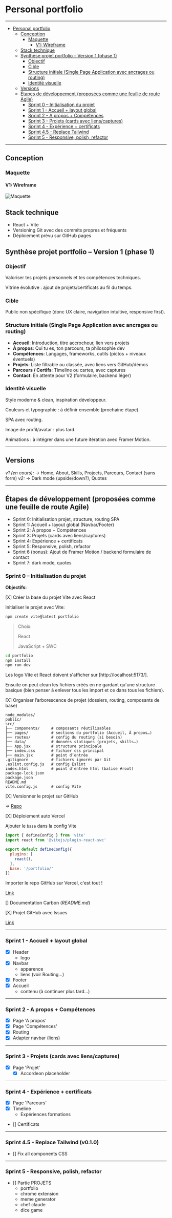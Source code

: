 # Personal portfolio

---

- [Personal portfolio](#personal-portfolio)
  - [Conception](#conception)
    - [Maquette](#maquette)
      - [V1: Wireframe](#v1-wireframe)
  - [Stack technique](#stack-technique)
  - [Synthèse projet portfolio – Version 1 (phase 1)](#synthèse-projet-portfolio--version-1-phase-1)
    - [Objectif](#objectif)
    - [Cible](#cible)
    - [Structure initiale (Single Page Application avec ancrages ou routing)](#structure-initiale-single-page-application-avec-ancrages-ou-routing)
    - [Identité visuelle](#identité-visuelle)
  - [Versions](#versions)
  - [Étapes de développement (proposées comme une feuille de route Agile)](#étapes-de-développement-proposées-comme-une-feuille-de-route-agile)
    - [Sprint 0 – Initialisation du projet](#sprint-0--initialisation-du-projet)
    - [Sprint 1 - Accueil + layout global](#sprint-1---accueil--layout-global)
    - [Sprint 2 - A propos + Compétences](#sprint-2---a-propos--compétences)
    - [Sprint 3 - Projets (cards avec liens/captures)](#sprint-3---projets-cards-avec-lienscaptures)
    - [Sprint 4 - Expérience + certificats](#sprint-4---expérience--certificats)
    - [Sprint 4.5 - Replace Tailwind](#sprint-45---replace-tailwind)
    - [Sprint 5 - Responsive, polish, refactor](#sprint-5---responsive-polish-refactor)

---

## Conception

### Maquette

#### V1: Wireframe

![Maquette](../../img/portfolio_wireframe.png)

## Stack technique

- React + Vite
- Versioning Git avec des commits propres et fréquents
- Déploiement prévu sur GitHub pages

## Synthèse projet portfolio – Version 1 (phase 1)

### Objectif

Valoriser tes projets personnels et tes compétences techniques.

Vitrine évolutive : ajout de projets/certificats au fil du temps.

### Cible

Public non spécifique (donc UX claire, navigation intuitive, responsive first).

### Structure initiale (Single Page Application avec ancrages ou routing)

- **Accueil**: Introduction, titre accrocheur, lien vers projets
- **À propos**: Qui tu es, ton parcours, ta philosophie dev
- **Compétences**: Langages, frameworks, outils (pictos + niveaux éventuels)
- **Projets**: Liste filtrable ou classée, avec liens vers GitHub/démos
- **Parcours / Certifs**: Timeline ou cartes, avec captures
- **Contact**: En attente pour V2 (formulaire, backend léger)

### Identité visuelle

Style moderne & clean, inspiration développeur.

Couleurs et typographie : à définir ensemble (prochaine étape).

SPA avec routing.

Image de profil/avatar : plus tard.

Animations : à intégrer dans une future itération avec Framer Motion.

---

## Versions

*v1 (en cours):* -> Home, About, Skills, Projects, Parcours, Contact (sans form)
*v2:* -> Dark mode (upside/down?), Quotes

---

## Étapes de développement (proposées comme une feuille de route Agile)

- Sprint 0: Initialisation projet, structure, routing SPA
- Sprint 1: Accueil + layout global (Navbar/Footer)
- Sprint 2: À propos + Compétences
- Sprint 3: Projets (cards avec liens/captures)
- Sprint 4: Expérience + certificats
- Sprint 5: Responsive, polish, refactor
- Sprint 6 (bonus): Ajout de Framer Motion / backend formulaire de contact
- Sprint 7: dark mode, quotes

### Sprint 0 – Initialisation du projet

**Objectifs:**

[X] Créer la base du projet Vite avec React

Initialiser le projet avec Vite:

```bash
npm create vite@latest portfolio
```

> Choix:
>
> React
>
> JavaScript + SWC

```bash
cd portfolio
npm install
npm run dev
```

Les logo Vite et React doivent s'afficher sur [http://localhost:5173/].

Ensuite on peut clean les fichiers créés en ne gardant qu'une structure basique (bien penser à enlever tous les import et ce dans tous les fichiers).

[X] Organiser l’arborescence de projet (dossiers, routing, composants de base)

```arduino
node_modules/
public/
src/
├── components/     # composants réutilisables
├── pages/          # sections du portfolio (Accueil, À propos…)
├── routes/         # config du routing (si besoin)
├── data/           # données statiques (projets, skills…)
├── App.jsx         # structure principale
├── index.css       # fichier css principal 
├── main.jsx        # point d’entrée
.gitignore          # fichiers ignorés par Git
.eslint.config.js   # config Eslint
index.html          # point d'entrée html (balise #root)
package-lock.json
package.json
README.md
vite.config.js      # config Vite
```

[X] Versionner le projet sur GitHub

=> [Repo](https://github.com/antoinecoulon/portfolio)

[X] Déploiement auto Vercel

Ajouter le `base` dans la config Vite

```js
import { defineConfig } from 'vite'
import react from '@vitejs/plugin-react-swc'

export default defineConfig({
  plugins: [
    react(),
  ],
  base: '/portfolio/'
})
```

Importer le repo GitHub sur Vercel, c'est tout !

[Link](https://portfolio-antoinecoulon.vercel.app/)

[] Documentation Carbon (*README.md*)

[X] Projet GitHub avec Issues

[Link](https://github.com/users/antoinecoulon/projects/5)

---

### Sprint 1 - Accueil + layout global

- [X] Header
  - logo
- [X] Navbar
  - apparence
  - liens (voir Routing...)
- [X] Footer
- [X] Accueil
  - contenu (à continuer plus tard...)

---

### Sprint 2 - A propos + Compétences

- [X] Page 'A propos'
- [X] Page 'Compétences'
- [X] Routing
- [X] Adapter navbar (liens)

---

### Sprint 3 - Projets (cards avec liens/captures)

- [X] Page 'Projet'
  - [X] Accordeon placeholder

---

### Sprint 4 - Expérience + certificats

- [X] Page 'Parcours'
- [X] Timeline
  - Expériences formations
- [] Certificats

---

### Sprint 4.5 - Replace Tailwind (v0.1.0)

- [] Fix all components CSS

---

### Sprint 5 - Responsive, polish, refactor

- [] Partie PROJETS
  - portfolio
  - chrome extension
  - meme generator
  - chef claude
  - dice game
